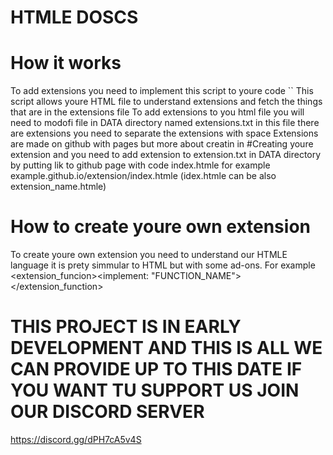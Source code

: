 # HTMLE DOSCS
# How it works
To add extensions you need to implement this script to youre code \`<script src="https://tommager1107.github.io/HTML-EXTENSIONS/htmle/data/index.js"></script>\`
This script allows youre HTML file to understand extensions and fetch the things that are in the extensions file
To add extensions to you html file you will need to modofi file in DATA directory named extensions.txt in this file there are extensions you need to separate the extensions with space
Extensions are made on github with pages but more about creatin in #Creating youre extension and you need to add extension to extension.txt in DATA directory by putting lik to github page with code index.htmle
for example example.github.io/extension/index.htmle (idex.htmle can be also extension_name.htmle)

# How to create youre own extension 
To create youre own extension you need to understand our HTMLE language it is prety simmular to HTML but with some ad-ons.
For example <extension_funcion><implement: "FUNCTION_NAME"></extension_function>

# THIS PROJECT IS IN EARLY DEVELOPMENT AND THIS IS ALL WE CAN PROVIDE UP TO THIS DATE IF YOU WANT TU SUPPORT US JOIN OUR DISCORD SERVER
https://discord.gg/dPH7cA5v4S
